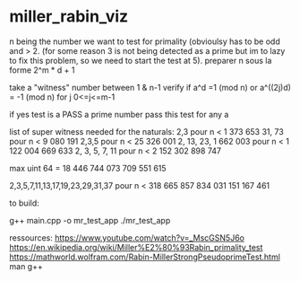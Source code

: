 # miller_rabin_viz

n being the number we want to test for primality (obvioulsy has to be odd and > 2. (for some reason 3 is not being detected as a prime but im to lazy to fix this problem, so we need to start the test at 5).
preparer n sous la forme 2^m * d + 1

take a "witness" number between 1 & n-1
verify if
  a^d =1 (mod n)
  or
  a^((2j)d) = -1 (mod n)
  for j 0<=j<=m-1

if yes test is a PASS
a prime number pass this test for any a

list of super witness needed for the naturals:
2,3 pour                              n < 1 373 653
31, 73 pour                           n < 9 080 191
2,3,5 pour                            n < 25 326 001
2, 13, 23, 1 662 003 pour             n < 1 122 004 669 633
2, 3, 5, 7, 11 pour                   n < 2 152 302 898 747

max uint 64 =                             18 446 744 073 709 551 615

2,3,5,7,11,13,17,19,23,29,31,37 pour  n < 318 665 857 834 031 151 167 461 



to build:

g++ main.cpp -o mr_test_app
./mr_test_app

ressources:
https://www.youtube.com/watch?v=_MscGSN5J6o
https://en.wikipedia.org/wiki/Miller%E2%80%93Rabin_primality_test
https://mathworld.wolfram.com/Rabin-MillerStrongPseudoprimeTest.html
man g++
